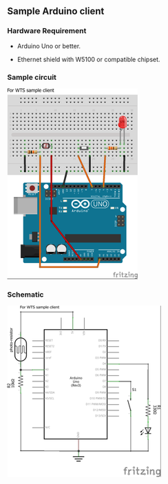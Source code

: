 ## Sample Arduino client

### Hardware Requirement

 - Arduino Uno or better.

 - Ethernet shield with W5100 or compatible chipset.

### Sample circuit

![Circuit diagram](https://raw.githubusercontent.com/michaelfung/wts-clients/master/uno/images/bb_web.png "Breadboard circuit for WTS sample client")

### Schematic

![Schematic diagram](https://raw.githubusercontent.com/michaelfung/wts-clients/master/uno/images/schematic_web.png "Schematic for WTS sample client")


